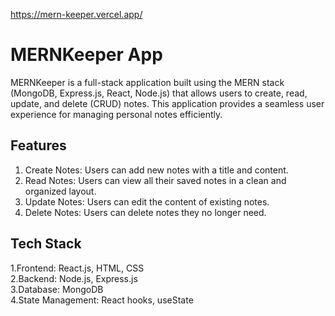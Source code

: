 https://mern-keeper.vercel.app/



<h1>MERNKeeper App </h1>


MERNKeeper is a full-stack application built using the MERN stack (MongoDB, Express.js, React, Node.js) that allows users to create, read, update, and delete (CRUD) notes. This application provides a seamless user experience for managing personal notes efficiently.

<h2>Features</h2>

1. Create Notes: Users can add new notes with a title and content.
2. Read Notes: Users can view all their saved notes in a clean and organized layout.
3. Update Notes: Users can edit the content of existing notes.
4. Delete Notes: Users can delete notes they no longer need.

<h2>Tech Stack</h2>

1.Frontend: React.js, HTML, CSS   <br>
2.Backend: Node.js, Express.js   <br>
3.Database: MongoDB                <br>
4.State Management: React hooks, useState     <br>







